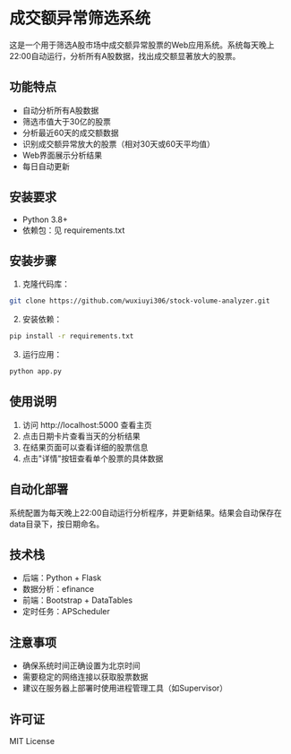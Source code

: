 # 成交额异常筛选系统

这是一个用于筛选A股市场中成交额异常股票的Web应用系统。系统每天晚上22:00自动运行，分析所有A股数据，找出成交额显著放大的股票。

## 功能特点

- 自动分析所有A股数据
- 筛选市值大于30亿的股票
- 分析最近60天的成交额数据
- 识别成交额异常放大的股票（相对30天或60天平均值）
- Web界面展示分析结果
- 每日自动更新

## 安装要求

- Python 3.8+
- 依赖包：见 requirements.txt

## 安装步骤

1. 克隆代码库：
```bash
git clone https://github.com/wuxiuyi306/stock-volume-analyzer.git
```

2. 安装依赖：
```bash
pip install -r requirements.txt
```

3. 运行应用：
```bash
python app.py
```

## 使用说明

1. 访问 http://localhost:5000 查看主页
2. 点击日期卡片查看当天的分析结果
3. 在结果页面可以查看详细的股票信息
4. 点击"详情"按钮查看单个股票的具体数据

## 自动化部署

系统配置为每天晚上22:00自动运行分析程序，并更新结果。结果会自动保存在data目录下，按日期命名。

## 技术栈

- 后端：Python + Flask
- 数据分析：efinance
- 前端：Bootstrap + DataTables
- 定时任务：APScheduler

## 注意事项

- 确保系统时间正确设置为北京时间
- 需要稳定的网络连接以获取股票数据
- 建议在服务器上部署时使用进程管理工具（如Supervisor）

## 许可证

MIT License
